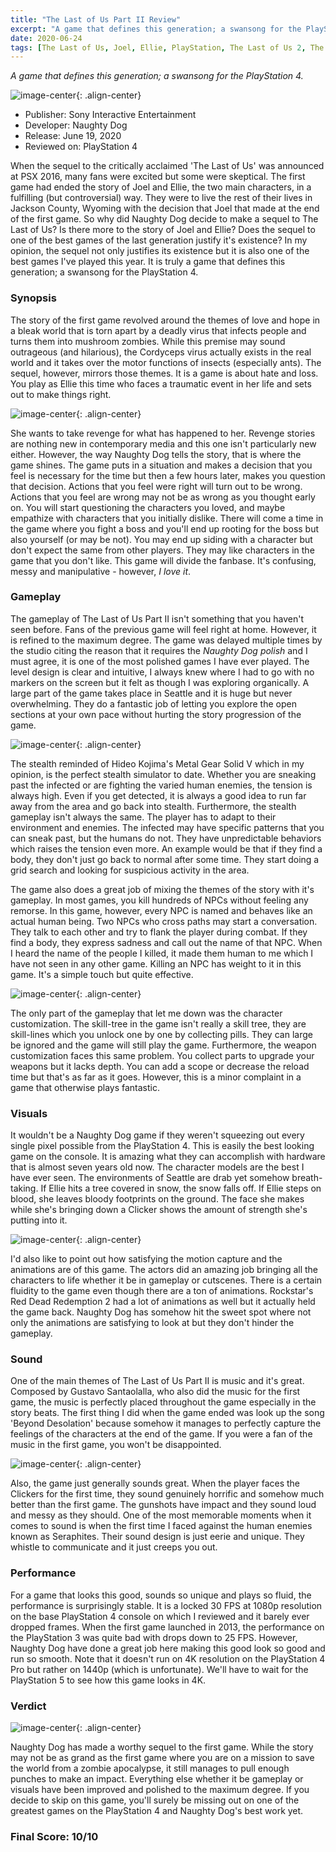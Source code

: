 ```yaml
---
title: "The Last of Us Part II Review"
excerpt: "A game that defines this generation; a swansong for the PlayStation 4."
date: 2020-06-24
tags: [The Last of Us, Joel, Ellie, PlayStation, The Last of Us 2, The Last of Us Part II]
---
```


*A game that defines this generation; a swansong for the PlayStation 4.*

![image-center](/images/tlou2_review_image_2.jpg){: .align-center}

- Publisher: Sony Interactive Entertainment
- Developer: Naughty Dog
- Release: June 19, 2020
- Reviewed on: PlayStation 4


When the sequel to the critically acclaimed 'The Last of Us' was announced at PSX 2016, many fans were excited but
some were skeptical. The first game had ended the story of Joel and Ellie, the two main characters, in a fulfilling (but controversial) way.
They were to live the rest of their lives in Jackson County, Wyoming with the decision that Joel that made at the end of the first game.
So why did Naughty Dog decide to make a sequel to The Last of Us? Is there more to the story of Joel and Ellie? Does the sequel to one of the
best games of the last generation justify it's existence? In my opinion, the sequel not only justifies its existence but it is also one of the
best games I've played this year. It is truly a game that defines this generation; a swansong for the PlayStation 4.

### Synopsis


The story of the first game revolved around the themes of love and hope in a bleak world that is torn apart by a deadly virus that infects people
and turns them into mushroom zombies. While this premise may sound outrageous (and hilarious), the Cordyceps virus actually exists in the real world
and it takes over the motor functions of insects (especially ants). The sequel, however, mirrors those themes. It is a game is about hate and loss.
You play as Ellie this time who faces a traumatic event in her life and sets out to make things right.

![image-center](/images/tlou2_review_image_3.jpg){: .align-center}

She wants to take revenge for what has happened to her. Revenge stories are nothing new in contemporary media and this one isn't particularly new either. However, the way Naughty Dog tells the story, that is
where the game shines. The game puts in a situation and makes a decision that you feel is necessary for the time but then a few hours later, makes you question that decision. Actions that you feel were right will
turn out to be wrong. Actions that you feel are wrong may not be as wrong as you thought early on. You will start questioning the characters you loved, and maybe empathize with characters that you initially dislike. There will come a time in the game where you fight a boss and you'll  end  up rooting for the boss but also yourself (or may be not). You may end up siding with a character but don't expect the same from other players. They may like characters in the game that you don't like. This game will divide the fanbase. It's confusing, messy and manipulative - however, *I love it*.

### Gameplay

The gameplay of The Last of Us Part II isn't something that you haven't seen before. Fans of the previous game will feel right at home. However, it is
refined to the maximum degree. The game was delayed multiple times by the studio citing the reason that it requires the *Naughty Dog polish* and I must agree, it
is one of the most polished games I have ever played. The level design is clear and intuitive, I always knew where I had to go with no markers on the screen but it felt as though
I was exploring organically. A large part of the game takes place in Seattle and it is huge but never overwhelming. They do a fantastic job of letting you explore the open sections at your own
pace without hurting the story progression of the game.

![image-center](/images/tlou2_review_image_1.jpg){: .align-center}

The stealth reminded of Hideo Kojima's Metal Gear Solid V which in my opinion, is the perfect stealth simulator to date. Whether you are sneaking past the infected or are fighting the varied human
enemies, the tension is always high. Even if you get detected, it is always a good idea to run far away from the area and go back into stealth. Furthermore, the stealth gameplay isn't always
the same. The player has to adapt to their environment and enemies. The infected may have specific patterns that you can sneak past, but the humans do not. They have unpredictable behaviors which raises
the tension even more. An example would be that if they find a body, they don't just go back to normal after some time. They start doing a grid search and looking for suspicious activity in the area.

The game also does a great job of mixing the themes of the story with it's gameplay. In most games, you kill hundreds of NPCs without feeling any remorse. In this game, however, every NPC is named and
behaves like an actual human being. Two NPCs who cross paths may start a conversation. They talk to each other and try to flank the player during combat. If they find a body, they express sadness and call out the name of
that NPC. When I heard the name of the people I killed, it made them human to me which I have not seen in any other game. Killing an NPC has weight to it in this game. It's a simple touch but quite effective.

![image-center](/images/tlou2_review_image_7.jpg){: .align-center}

The only part of the gameplay that let me down was the character customization. The skill-tree in the game isn't really a skill tree, they are skill-lines which you unlock one by one by collecting pills. They can large
be ignored and the game will still play the game. Furthermore, the weapon customization faces this same problem. You collect parts to upgrade your weapons but it lacks depth. You can add a scope or decrease the reload
time but that's as far as it goes. However, this is a minor complaint in a game that otherwise plays fantastic.

### Visuals

It wouldn't be a Naughty Dog game if they weren't squeezing out every single pixel possible from the PlayStation 4. This is easily the best looking game on the console. It is amazing what they can accomplish with hardware
that is almost seven years old now. The character models are the best I have ever seen. The environments of Seattle are drab yet somehow breath-taking. If Ellie hits a tree covered in snow, the snow falls off. If Ellie steps on blood, she leaves bloody footprints on the ground. The face she makes while she's bringing down a Clicker shows the amount of strength she's putting into it.

![image-center](/images/tlou2_review_image_6.jpg){: .align-center}

I'd also like to point out how satisfying the motion capture and the animations are of this game. The actors did an amazing job bringing all the characters to life whether it be in gameplay or cutscenes. There is a certain fluidity to the game even though there are a ton of animations. Rockstar's Red Dead Redemption 2 had a lot of animations as well but it actually held the game back. Naughty Dog has somehow hit the sweet spot where not only the animations are satisfying to look at but they don't hinder the gameplay.

### Sound

One of the main themes of The Last of Us Part II is music and it's great. Composed by Gustavo Santaolalla, who also did the music for the first game, the music is perfectly placed throughout the game especially in the story beats. The first thing I did when the game ended was look up the song 'Beyond Desolation' because somehow it manages to perfectly capture the feelings of the characters at the end of the game. If you were a fan of  the music in the first game, you won't be disappointed.

![image-center](/images/tlou2_review_image_4.jpg){: .align-center}

Also, the game just generally sounds great. When the player faces the Clickers for the first time, they sound genuinely horrific and somehow much better than the first game. The gunshots have impact and they sound loud and messy as they should. One of the most memorable moments when it comes to sound is when the first time I faced against the human enemies known as Seraphites. Their sound design is just eerie and unique. They whistle to communicate and it just creeps you out.

### Performance

For a game that looks this good, sounds so unique and plays so fluid, the performance is surprisingly stable. It is a locked 30 FPS at 1080p resolution on the base PlayStation 4 console on which I reviewed and it barely ever dropped frames. When the first game launched in 2013, the performance on the PlayStation 3 was quite bad with drops down to 25 FPS. However, Naughty Dog have done a great job here making this good look so good and run so smooth. Note that it doesn't run on 4K resolution on the PlayStation 4 Pro but rather on 1440p (which is unfortunate). We'll have to wait for the PlayStation 5 to see how this game looks in 4K.

### Verdict

![image-center](/images/tlou2_review_image_5.jpg){: .align-center}

Naughty Dog has made a worthy sequel to the first game. While the story may not be as grand as the first game where you are on a mission to save the world from a zombie apocalypse, it still manages to pull enough punches to make an impact. Everything else whether it be gameplay or visuals have been improved and polished to the maximum degree. If you decide to skip on this game, you'll surely be missing out on one of the greatest games on the PlayStation 4 and Naughty Dog's best work yet.

### Final Score: 10/10
